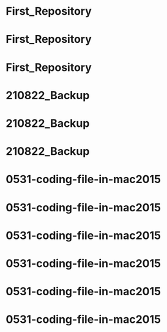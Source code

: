 # First_Repository
# First_Repository
# First_Repository
# 210822_Backup
# 210822_Backup
# 210822_Backup
# 0531-coding-file-in-mac2015
# 0531-coding-file-in-mac2015
# 0531-coding-file-in-mac2015
# 0531-coding-file-in-mac2015
# 0531-coding-file-in-mac2015
# 0531-coding-file-in-mac2015
